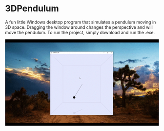 # 3DPendulum

A fun little Windows desktop program that simulates a pendulum moving in 3D space. Dragging the window around changes the perspective and will move the pendulum. To run the project, simply download and run the .exe.

![3D Pendulum Demo](demo/demo.gif)
